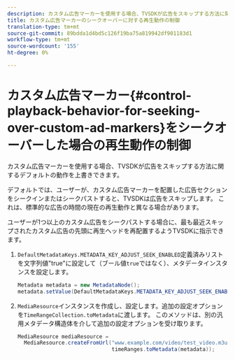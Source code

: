 ```yaml
---
description: カスタム広告マーカーを使用する場合、TVSDKが広告をスキップする方法に関するデフォルトの動作を上書きできます。
title: カスタム広告マーカーのシークオーバーに対する再生動作の制御
translation-type: tm+mt
source-git-commit: 89bdda1d4bd5c126f19ba75a819942df901183d1
workflow-type: tm+mt
source-wordcount: '155'
ht-degree: 0%

---
```



# カスタム広告マーカー{#control-playback-behavior-for-seeking-over-custom-ad-markers}をシークオーバーした場合の再生動作の制御

カスタム広告マーカーを使用する場合、TVSDKが広告をスキップする方法に関するデフォルトの動作を上書きできます。

デフォルトでは、ユーザーが、カスタム広告マーカーを配置した広告セクションをシークインまたはシークパストすると、TVSDKは広告をスキップします。 これは、標準的な広告の時間の現在の再生動作と異なる場合があります。

ユーザーが1つ以上のカスタム広告をシークパストする場合に、最も最近スキップされたカスタム広告の先頭に再生ヘッドを再配置するようTVSDKに指示できます。

1. `DefaultMetadataKeys.METADATA_KEY_ADJUST_SEEK_ENABLED`定義済みリストを文字列値&quot;true&quot;に設定して（ブール値`true`ではなく）、メタデータインスタンスを設定します。

   ```java
   Metadata metadata = new MetadataNode(); 
   metadata.setValue(DefaultMetadataKeys.METADATA_KEY_ADJUST_SEEK_ENABLED.getValue(),"true");
   ```

1. `MediaResource`インスタンスを作成し、設定します。追加の設定オプションを`TimeRangeCollection.toMetadata`に渡します。 このメソッドは、別の汎用メタデータ構造体を介して追加の設定オプションを受け取ります。

   ```java
   MediaResource mediaResource =  
     MediaResource.createFromUrl("www.example.com/video/test_video.m3u8", 
                                 timeRanges.toMetadata(metadata));
   ```

